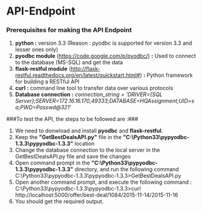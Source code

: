 # API-Endpoint

### Prerequisites for making the API Endpoint ###
 1. **python :** version 3.3  (Reason : pyodbc is supported for version 3.3 and lesser ones only)
 2. **pyodbc module**  (<https://code.google.com/p/pyodbc/>) **:** Used to connect to the database (MS-SQL) and get the data
 3. **flask-restful module** (<http://flask-restful.readthedocs.org/en/latest/quickstart.html#>) **:** Python framework for building    a RESTful API
 4. **curl** **:** command line tool to transfer data over various protocols
 5. **Database connection** **:** 
   *_connection_string = 'DRIVER={SQL  Server};SERVER=172.16.16.170,49333;DATABASE=HQAssignment;UID=sa;PWD=Passwd@321'_*

###To test the API, the steps to be followed are :###
1. We need to donwload and install **pyodbc** and **flask-restful**.
2. Keep the **"GetBestDealsAPI.py"** file in the **"C:\Python33\pypyodbc-1.3.3\pypyodbc-1.3.3\"** location
3. Change the database connection to the local server in the GetBestDealsAPI.py file and save the changes
4. Open command prompt in the **"C:\Python33\pypyodbc-1.3.3\pypyodbc-1.3.3\"** directory, and run the following command
    C:\Python33\pypyodbc-1.3.3\pypyodbc-1.3.3>GetBestDealsAPI.py
5. Open another command prompt, and execute the following command :
   C:\Python33\pypyodbc-1.3.3\pypyodbc-1.3.3>curl http://localhost:5000/offer/best-deal/1084/2015-11-14/2015-11-16
6. You should get the required output.






   
 


 
 

